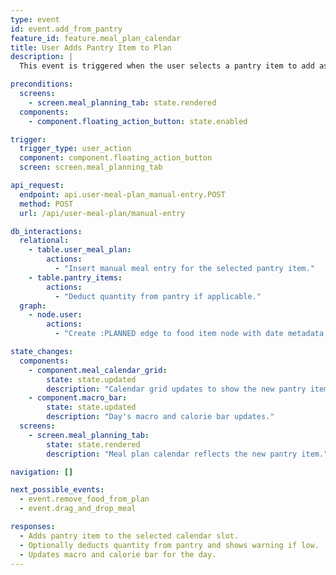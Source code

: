```yaml
---
type: event
id: event.add_from_pantry
feature_id: feature.meal_plan_calendar
title: User Adds Pantry Item to Plan
description: |
  This event is triggered when the user selects a pantry item to add as a standalone food to a specific slot in the meal plan calendar. The app sends a request to the backend to add the pantry item to the user's plan and updates the UI accordingly.

preconditions:
  screens:
    - screen.meal_planning_tab: state.rendered
  components:
    - component.floating_action_button: state.enabled

trigger:
  trigger_type: user_action
  component: component.floating_action_button
  screen: screen.meal_planning_tab

api_request:
  endpoint: api.user-meal-plan_manual-entry.POST
  method: POST
  url: /api/user-meal-plan/manual-entry

db_interactions:
  relational:
    - table.user_meal_plan:
        actions:
          - "Insert manual meal entry for the selected pantry item."
    - table.pantry_items:
        actions:
          - "Deduct quantity from pantry if applicable."
  graph:
    - node.user:
        actions:
          - "Create :PLANNED edge to food item node with date metadata."

state_changes:
  components:
    - component.meal_calendar_grid:
        state: state.updated
        description: "Calendar grid updates to show the new pantry item."
    - component.macro_bar:
        state: state.updated
        description: "Day's macro and calorie bar updates."
  screens:
    - screen.meal_planning_tab:
        state: state.rendered
        description: "Meal plan calendar reflects the new pantry item."

navigation: []

next_possible_events:
  - event.remove_food_from_plan
  - event.drag_and_drop_meal

responses:
  - Adds pantry item to the selected calendar slot.
  - Optionally deducts quantity from pantry and shows warning if low.
  - Updates macro and calorie bar for the day.
---
```

